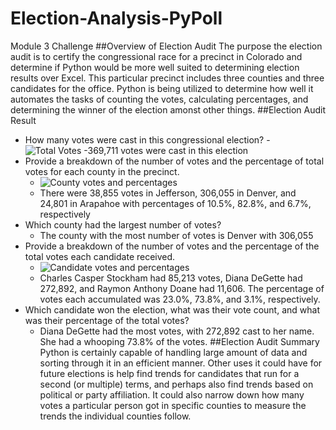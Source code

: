 # Election-Analysis-PyPoll
Module 3 Challenge
##Overview of Election Audit
The purpose the election audit is to certify the congressional race for a precinct in Colorado and determine if Python would be more well suited to determining election results over Excel. This particular precinct includes three counties and three candidates for the office. Python is being utilized to determine how well it automates the tasks of counting the votes, calculating percentages, and determining the winner of the election amonst other things.
##Election Audit Result
- How many votes were cast in this congressional election?
  -![Total Votes](https://user-images.githubusercontent.com/101011641/160279701-eba2506d-e1fc-4486-8408-44f8e30974d9.png)
  -369,711 votes were cast in this election
- Provide a breakdown of the number of votes and the percentage of total votes for each county in the precinct.
  - ![County votes and percentages](https://user-images.githubusercontent.com/101011641/160279771-912b300d-5f6d-4e3f-b091-81dff45bcaeb.png)
  - There were 38,855 votes in Jefferson, 306,055 in Denver, and 24,801 in Arapahoe with percentages of 10.5%, 82.8%, and 6.7%, respectively
- Which county had the largest number of votes? 
  - The county with the most number of votes is Denver with 306,055
- Provide a breakdown of the number of votes and the percentage of the total votes each candidate received.
  - ![Candidate votes and percentages](https://user-images.githubusercontent.com/101011641/160279893-1219e34f-7a58-4464-8910-aafacf07fbb8.png)
  - Charles Casper Stockham had 85,213 votes, Diana DeGette had 272,892, and Raymon Anthony Doane had 11,606. The percentage of votes each accumulated was        23.0%, 73.8%, and 3.1%, respectively.
- Which candidate won the election, what was their vote count, and what was their percentage of the total votes?
  - Diana DeGette had the most votes, with 272,892 cast to her name. She had a whooping 73.8% of the votes.
##Election Audit Summary
Python is certainly capable of handling large amount of data and sorting through it in an efficient manner. Other uses it could have for future elections is help find trends for candidates that run for a second (or multiple) terms, and perhaps also find trends based on political or party affiliation. It could also narrow down how many votes a particular person got in specific counties to measure the trends the individual counties follow.
